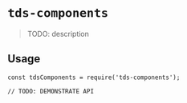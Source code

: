 # `tds-components`

> TODO: description

## Usage

```
const tdsComponents = require('tds-components');

// TODO: DEMONSTRATE API
```
